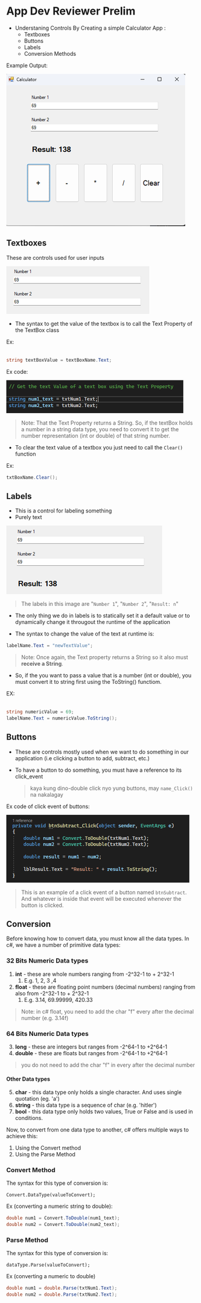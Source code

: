 # App Dev Reviewer Prelim

* Understaning Controls By Creating a simple Calculator App :
  * Textboxes 
  * Buttons 
  * Labels
  * Conversion Methods

Example Output:

![Calculator](image1.png)

## Textboxes

These are controls used for user inputs

![Textboxes](image2.png)


* The syntax to get the value of the textbox is to call the Text Property of the TextBox class

Ex:
``` c#

string textBoxValue = textBoxName.Text;

```

Ex code:

![textProperty](textProperty.png)

> Note: That the Text Property returns a String. So, if the textBox holds a number in a string data type, you need to convert it to get the number representation (int or double) of that string number.

* To clear the text value of a textbox you just need to call the `Clear()` function

Ex:
``` c#
txtBoxName.Clear();
```

## Labels

* This is a control for labeling something
* Purely text

![label](image3.png)

> The labels in this image are "`Number 1`", "`Number 2`", "`Result: n`" 

* The only thing we do in labels is to statically set it a default value or to dynamically change it througout the runtime of the application

- The syntax to change the value of the text at runtime is:
``` c#
labelName.Text = "newTextValue";
```

> Note: Once again, the Text property returns a String so it also must **receive a String**.

- So, if the you want to pass a value that is a number (int or double), you must convert it to string first using the ToString() functiom.

EX:

``` c#

string numericValue = 69;
labelName.Text = numericValue.ToString();

```

## Buttons

* These are controls mostly used when we want to do something in our application (i.e clicking a button to add, subtract, etc.)

* To have a button to do something, you must have a reference to its click_event
    >kaya kung dino-double click nyo yung buttons, may ``name_Click()`` na nakalagay

Ex code of click event of buttons:


![btnClick](btnClick.png)


> This is an example of a click event of a button named `btnSubtract`. And whatever is inside that event will be executed whenever the button is clicked.


## Conversion

Before knowing how to convert data, you must know all the data types. In c#, we have a number of primitive data types:

### **32 Bits** Numeric Data types 
1. **int** - these are whole numbers ranging from -2^32-1 to + 2^32-1
   1. E.g. 1, 2, 3 ,4
2. **float** - these are floating point numbers (decimal numbers) ranging from also from -2^32-1 to + 2^32-1
   1. E.g. 3.14, 69.99999, 420.33
>Note: in c# float, you need to add the char "f" every after the decimal number (e.g. 3.14f)

### **64 Bits** Numeric Data types
3. **long** - these are integers but ranges from -2^64-1 to +2^64-1 
4. **double** - these are floats but ranges from -2^64-1 to +2^64-1  
  > you do not need to add the char "f" in every after the decimal number


#### **Other Data types**
5. **char** - this data type only holds a single character. And uses single quotation (eg. 'a')
6. **string** - this data type is a sequence of char (e.g. 'hitler')
7. **bool** - this data type only holds two values, True or False and is used in conditions.


Now, to convert from one data type to another, c# offers multiple ways to achieve this:

1. Using the Convert method 
2. Using the Parse Method
   

### Convert Method

The syntax for this type of conversion is:

```
Convert.DataType(valueToConvert);
```

Ex (converting a numeric string to double):

``` c#
double num1 = Convert.ToDouble(num1_text);
double num2 = Convert.ToDouble(num2_text);
```


### Parse Method

The syntax for this type of conversion is:

``` 
dataType.Parse(valueToConvert);
```

Ex (converting a numeric to double)
``` c#
double num1 = double.Parse(txtNum1.Text);
double num2 = double.Parse(txtNum2.Text);
```






